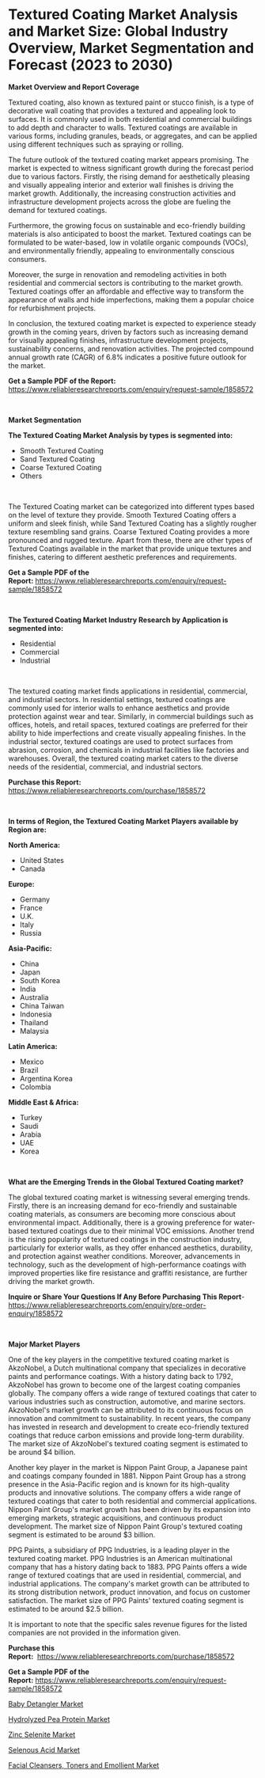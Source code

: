 <p><h1>Textured Coating Market Analysis and Market Size: Global Industry Overview, Market Segmentation and Forecast (2023 to 2030)</h1></p><p><strong>Market Overview and Report Coverage</strong></p>
<p><p>Textured coating, also known as textured paint or stucco finish, is a type of decorative wall coating that provides a textured and appealing look to surfaces. It is commonly used in both residential and commercial buildings to add depth and character to walls. Textured coatings are available in various forms, including granules, beads, or aggregates, and can be applied using different techniques such as spraying or rolling.</p><p>The future outlook of the textured coating market appears promising. The market is expected to witness significant growth during the forecast period due to various factors. Firstly, the rising demand for aesthetically pleasing and visually appealing interior and exterior wall finishes is driving the market growth. Additionally, the increasing construction activities and infrastructure development projects across the globe are fueling the demand for textured coatings.</p><p>Furthermore, the growing focus on sustainable and eco-friendly building materials is also anticipated to boost the market. Textured coatings can be formulated to be water-based, low in volatile organic compounds (VOCs), and environmentally friendly, appealing to environmentally conscious consumers.</p><p>Moreover, the surge in renovation and remodeling activities in both residential and commercial sectors is contributing to the market growth. Textured coatings offer an affordable and effective way to transform the appearance of walls and hide imperfections, making them a popular choice for refurbishment projects.</p><p>In conclusion, the textured coating market is expected to experience steady growth in the coming years, driven by factors such as increasing demand for visually appealing finishes, infrastructure development projects, sustainability concerns, and renovation activities. The projected compound annual growth rate (CAGR) of 6.8% indicates a positive future outlook for the market.</p></p>
<p><strong>Get a Sample PDF of the Report:</strong> <a href="https://www.reliableresearchreports.com/enquiry/request-sample/1858572">https://www.reliableresearchreports.com/enquiry/request-sample/1858572</a></p>
<p>&nbsp;</p>
<p><strong>Market Segmentation</strong></p>
<p><strong>The Textured Coating Market Analysis by types is segmented into:</strong></p>
<p><ul><li>Smooth Textured Coating</li><li>Sand Textured Coating</li><li>Coarse Textured Coating</li><li>Others</li></ul></p>
<p>&nbsp;</p>
<p><p>The Textured Coating market can be categorized into different types based on the level of texture they provide. Smooth Textured Coating offers a uniform and sleek finish, while Sand Textured Coating has a slightly rougher texture resembling sand grains. Coarse Textured Coating provides a more pronounced and rugged texture. Apart from these, there are other types of Textured Coatings available in the market that provide unique textures and finishes, catering to different aesthetic preferences and requirements.</p></p>
<p><strong>Get a Sample PDF of the Report:</strong>&nbsp;<a href="https://www.reliableresearchreports.com/enquiry/request-sample/1858572">https://www.reliableresearchreports.com/enquiry/request-sample/1858572</a></p>
<p>&nbsp;</p>
<p><strong>The Textured Coating Market Industry Research by Application is segmented into:</strong></p>
<p><ul><li>Residential</li><li>Commercial</li><li>Industrial</li></ul></p>
<p>&nbsp;</p>
<p><p>The textured coating market finds applications in residential, commercial, and industrial sectors. In residential settings, textured coatings are commonly used for interior walls to enhance aesthetics and provide protection against wear and tear. Similarly, in commercial buildings such as offices, hotels, and retail spaces, textured coatings are preferred for their ability to hide imperfections and create visually appealing finishes. In the industrial sector, textured coatings are used to protect surfaces from abrasion, corrosion, and chemicals in industrial facilities like factories and warehouses. Overall, the textured coating market caters to the diverse needs of the residential, commercial, and industrial sectors.</p></p>
<p><strong>Purchase this Report:</strong>&nbsp; <a href="https://www.reliableresearchreports.com/purchase/1858572">https://www.reliableresearchreports.com/purchase/1858572</a></p>
<p>&nbsp;</p>
<p><strong>In terms of Region, the Textured Coating Market Players available by Region are:</strong></p>
<p>
    <p> <strong> North America: </strong>
        <ul>
            <li>United States</li>
            <li>Canada</li>
        </ul>
        </p> 
    <p> <strong> Europe: </strong>
        <ul>
            <li>Germany</li>
            <li>France</li>
            <li>U.K.</li>
            <li>Italy</li>
            <li>Russia</li>
        </ul>
        </p> 
    <p> <strong> Asia-Pacific: </strong>
        <ul>
            <li>China</li>
            <li>Japan</li>
            <li>South Korea</li>
            <li>India</li>
            <li>Australia</li>
            <li>China Taiwan</li>
            <li>Indonesia</li>
            <li>Thailand</li>
            <li>Malaysia</li>
        </ul>
        </p> 
    <p> <strong> Latin America: </strong>
        <ul>
            <li>Mexico</li>
            <li>Brazil</li>
            <li>Argentina Korea</li>
            <li>Colombia</li>
        </ul>
        </p> 
    <p> <strong> Middle East & Africa: </strong>
        <ul>
            <li>Turkey</li>
            <li>Saudi</li>
            <li>Arabia</li>
            <li>UAE</li>
            <li>Korea</li>
        </ul>
    </p>
    </p>
<p>&nbsp;</p>
<p><strong>What are the Emerging Trends in the Global Textured Coating market?</strong></p>
<p><p>The global textured coating market is witnessing several emerging trends. Firstly, there is an increasing demand for eco-friendly and sustainable coating materials, as consumers are becoming more conscious about environmental impact. Additionally, there is a growing preference for water-based textured coatings due to their minimal VOC emissions. Another trend is the rising popularity of textured coatings in the construction industry, particularly for exterior walls, as they offer enhanced aesthetics, durability, and protection against weather conditions. Moreover, advancements in technology, such as the development of high-performance coatings with improved properties like fire resistance and graffiti resistance, are further driving the market growth.</p></p>
<p><strong>Inquire or Share Your Questions If Any Before Purchasing This Report</strong>- <a href="https://www.reliableresearchreports.com/enquiry/pre-order-enquiry/1858572">https://www.reliableresearchreports.com/enquiry/pre-order-enquiry/1858572</a></p>
<p>&nbsp;</p>
<p><strong>Major Market Players</strong></p>
<p><p>One of the key players in the competitive textured coating market is AkzoNobel, a Dutch multinational company that specializes in decorative paints and performance coatings. With a history dating back to 1792, AkzoNobel has grown to become one of the largest coating companies globally. The company offers a wide range of textured coatings that cater to various industries such as construction, automotive, and marine sectors. AkzoNobel's market growth can be attributed to its continuous focus on innovation and commitment to sustainability. In recent years, the company has invested in research and development to create eco-friendly textured coatings that reduce carbon emissions and provide long-term durability. The market size of AkzoNobel's textured coating segment is estimated to be around $4 billion.</p><p>Another key player in the market is Nippon Paint Group, a Japanese paint and coatings company founded in 1881. Nippon Paint Group has a strong presence in the Asia-Pacific region and is known for its high-quality products and innovative solutions. The company offers a wide range of textured coatings that cater to both residential and commercial applications. Nippon Paint Group's market growth has been driven by its expansion into emerging markets, strategic acquisitions, and continuous product development. The market size of Nippon Paint Group's textured coating segment is estimated to be around $3 billion.</p><p>PPG Paints, a subsidiary of PPG Industries, is a leading player in the textured coating market. PPG Industries is an American multinational company that has a history dating back to 1883. PPG Paints offers a wide range of textured coatings that are used in residential, commercial, and industrial applications. The company's market growth can be attributed to its strong distribution network, product innovation, and focus on customer satisfaction. The market size of PPG Paints' textured coating segment is estimated to be around $2.5 billion.</p><p>It is important to note that the specific sales revenue figures for the listed companies are not provided in the information given.</p></p>
<p><strong>Purchase this Report:</strong>&nbsp;&nbsp;<a href="https://www.reliableresearchreports.com/purchase/1858572">https://www.reliableresearchreports.com/purchase/1858572</a></p>
<p></p>
<p><strong>Get a Sample PDF of the Report:</strong>&nbsp;<a href="https://www.reliableresearchreports.com/enquiry/request-sample/1858572">https://www.reliableresearchreports.com/enquiry/request-sample/1858572</a></p>
<p><p><a href="https://medium.com/@noewwade60/baby-detangler-market-furnishes-information-on-market-share-market-trends-and-market-growth-44f6ebbfb06a">Baby Detangler Market</a></p><p><a href="https://www.linkedin.com/pulse/hydrolyzed-pea-protein-market-size-2023-2030-global-industrial-qxmvc/">Hydrolyzed Pea Protein Market</a></p><p><a href="https://www.linkedin.com/pulse/zinc-selenite-market-size-growth-forecast-from-2023-2030-qcmcc/">Zinc Selenite Market</a></p><p><a href="https://www.linkedin.com/pulse/decoding-selenous-acid-market-deep-dive-latest-trends-segmentation-qyhmc/">Selenous Acid Market</a></p><p><a href="https://medium.com/@smithazim89098/facial-cleansers-toners-and-emollient-market-size-and-market-trends-complete-industry-overview-37bdb932e66a">Facial Cleansers, Toners and Emollient Market</a></p></p>